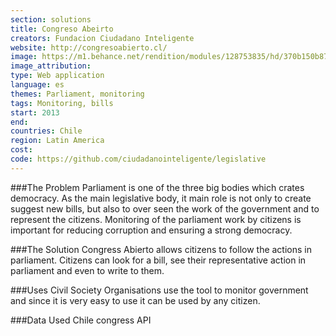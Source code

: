 ```yaml
---
section: solutions
title: Congreso Abeirto
creators: Fundacion Ciudadano Inteligente 
website: http://congresoabierto.cl/
image: https://m1.behance.net/rendition/modules/128753835/hd/370b150b87233eae8d10082a7feeec53.png
image_attribution:
type: Web application
language: es
themes: Parliament, monitoring
tags: Monitoring, bills 
start: 2013
end: 
countries: Chile
region: Latin America
cost: 
code: https://github.com/ciudadanointeligente/legislative
---
```


###The Problem
Parliament is one of the three big bodies which crates democracy. As the main legislative body, it main role is not only to create suggest new bills, but also to over seen the work of the government and to represent the citizens. Monitoring of the parliament work by citizens is important for reducing corruption and ensuring a strong democracy. 

###The Solution
Congress Abierto allows citizens to follow the actions in parliament. Citizens can look for a bill, see their representative action in parliament and even to write to them.  

###Uses
Civil Society Organisations use the tool to monitor government and since it is very easy to use it can be used by any citizen.

###Data Used
Chile congress API 